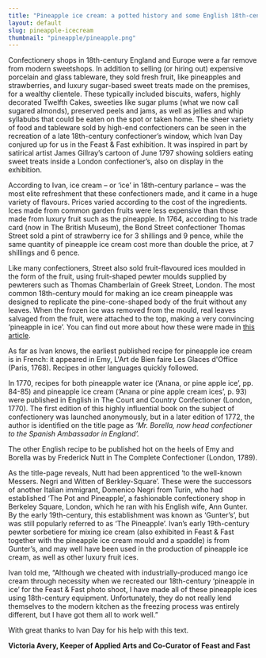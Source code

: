 ```yaml
---
title: "Pineapple ice cream: a potted history and some English 18th-century recipes"
layout: default
slug: pineapple-icecream
thumbnail: "pineapple/pineapple.png"
---
```

Confectionery shops in 18th-century England and Europe were a far remove from modern sweetshops. In addition to selling (or hiring out) expensive porcelain and glass tableware, they sold fresh fruit, like pineapples and strawberries, and luxury sugar-based sweet treats made on the premises, for a wealthy clientele. These typically included biscuits, wafers, highly decorated Twelfth Cakes, sweeties like sugar plums (what we now call sugared almonds), preserved peels and jams, as well as jellies and whip syllabubs that could be eaten on the spot or taken home. The sheer variety of food and tableware sold by high-end confectioners can be seen in the recreation of a late 18th-century confectioner’s window, which Ivan Day conjured up for us in the Feast & Fast exhibition. It was inspired in part by satirical artist James Gillray’s cartoon of June 1797 showing soldiers eating sweet treats inside a London confectioner’s, also on display in the exhibition.

According to Ivan, ice cream – or ‘ice’ in 18th-century parlance – was the most elite refreshment that these confectioners made, and it came in a huge variety of flavours. Prices varied according to the cost of the ingredients. Ices made from common garden fruits were less expensive than those made from luxury fruit such as the pineapple. In 1764, according to his trade card (now in The British Museum), the Bond Street confectioner Thomas Street sold a pint of strawberry ice for 3 shillings and 9 pence, while the same quantity of pineapple ice cream cost more than double the price, at 7 shillings and 6 pence.

Like many confectioners, Street also sold fruit-flavoured ices moulded in the form of the fruit, using fruit-shaped pewter moulds supplied by pewterers such as Thomas Chamberlain of Greek Street, London. The most common 18th-century mould for making an ice cream pineapple was designed to replicate the pine-cone-shaped body of the fruit without any leaves. When the frozen ice was removed from the mould, real leaves salvaged from the fruit, were attached to the top, making a very convincing ‘pineapple in ice’. You can find out more about how these were made in [this article](https://feast-and-fast.fitzmuseum.cam.ac.uk/discover/pineapple).


As far as Ivan knows, the earliest published recipe for pineapple ice cream is in French: it appeared in Emy, L'Art de Bien faire Les Glaces d'Office (Paris, 1768). Recipes in other languages quickly followed.

In 1770, recipes for both pineapple water ice (‘Anana, or pine apple ice’, pp. 84-85) and pineapple ice cream (‘Anana or pine apple cream ices’, p. 93) were published in English in The Court and Country Confectioner (London, 1770). The first edition of this highly influential book on the subject of confectionery was launched anonymously, but in a later edition of 1772, the author is identified on the title page as _‘Mr. Borella, now head confectioner to the Spanish Ambassador in England’._


The other English recipe to be published hot on the heels of Emy and Borella was by Frederick Nutt in The Complete Confectioner (London, 1789).


As the title-page reveals, Nutt had been apprenticed ‘to the well-known Messers. Negri and Witten of Berkley-Square’. These were the successors of another Italian immigrant, Domenico Negri from Turin, who had established ‘The Pot and Pineapple’, a fashionable confectionery shop in Berkeley Square, London, which he ran with his English wife, Ann Gunter. By the early 19th-century, this establishment was known as ‘Gunter’s’, but was still popularly referred to as ‘The Pineapple’. Ivan’s early 19th-century pewter sorbetiere for mixing ice cream (also exhibited in Feast & Fast together with the pineapple ice cream mould and a spaddle) is from Gunter’s, and may well have been used in the production of pineapple ice cream, as well as other luxury fruit ices.


Ivan told me, “Although we cheated with industrially-produced mango ice cream through necessity when we recreated our 18th-century ‘pineapple in ice’ for the Feast & Fast photo shoot, I have made all of these pineapple ices using 18th-century equipment. Unfortunately, they do not really lend themselves to the modern kitchen as the freezing process was entirely different, but I have got them all to work well.”

With great thanks to Ivan Day for his help with this text.

**Victoria Avery, Keeper of Applied Arts and Co-Curator of Feast and Fast**
